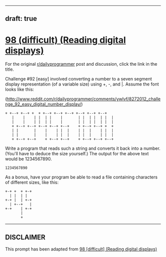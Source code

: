 ---
draft: true
----

# [98 (difficult) (Reading digital displays)](https://www.reddit.com/r/dailyprogrammer/comments/zx9l4/9152012_challenge_98_difficult_reading_digital/)

For the original [r/dailyprogrammer](https://www.reddit.com/r/dailyprogrammer/) post and discussion, click the link in the title.

Challenge #92 [easy] involved converting a number to a seven segment display representation (of a variable size) using +, -, and |. Assume the font looks like this:

(http://www.reddit.com/r/dailyprogrammer/comments/ywlvf/8272012_challenge_92_easy_digital_number_display/)

```
+ +--+ +--+ +  + +--+ +--+ +--+ +--+ +--+ +--+ 
   |    |    | |  | |    |       | |  | |  | |  | 
   |    |    | |  | |    |       | |  | |  | |  | 
   + +--+ +--+ +--+ +--+ +--+    + +--+ +--+ +  + 
   | |       |    |    | |  |    | |  |    | |  | 
   | |       |    |    | |  |    | |  |    | |  | 
   + +--+ +--+    + +--+ +--+    + +--+ +--+ +--+
```
Write a program that reads such a string and converts it back into a number. (You'll have to deduce the size yourself.) The output for the above text would be 1234567890.


```
1234567890
```
As a bonus, have your program be able to read a file containing characters of different sizes, like this:


```
+-+ +  + +-+
  | |  | |
+-+ |  | +-+
  | +--+   |
+-+    | +-+
       |
       +
```

----
## **DISCLAIMER**
This prompt has been adapted from [98 [difficult] (Reading digital displays)](https://www.reddit.com/r/dailyprogrammer/comments/zx9l4/9152012_challenge_98_difficult_reading_digital/
)
